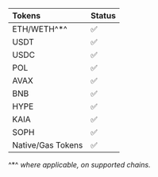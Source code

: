 |Tokens|Status|
|:---|:---|
|ETH/WETH^*^  | ✅ |
|USDT | ✅ |
|USDC | ✅ |
|POL  | ✅ |
|AVAX | ✅ |
|BNB  | ✅ |
|HYPE  | ✅ |
|KAIA  | ✅ |
|SOPH  | ✅ |
|Native/Gas Tokens | ✅ |

^*^ *where applicable, on supported chains.*
